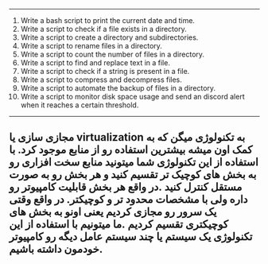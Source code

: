 -------------------------------------------------------------------------------------------------
1. Write a bash script to print the current date and time.
2. Write a script to check if a file exists in a directory.
3. Write a script to create a directory and subdirectories.
4. Write a script to rename files in a directory.
5. Write a script to count the number of files in a directory.
6. Write a script to find and replace text in a file.
7. Write a script to check if a string is present in a file.
8. Write a script to compress and decompress files.
9. Write a script to automate the backup of files in a directory.
10. Write a script to monitor disk space usage and send an discord alert when it reaches a certain threshold.
---------------------------------------------------------------------------------------------------------------------------------------
مجازی سازی یا virtualization به تکنولوژی میگن که به کمک اون میشه بیشترین استفاده رو از منابع موجود کرد. با استفاده از این تکنولوژی شما میتونید منابع سخت افزاری رو به بخش های کوچیک تر تقسیم کنید و هر بخش رو به صورت مستقل کنترل کنید .در واقع هر بخش قابلیت کامپیوتر رو داره ولی با مشخصات محدود تر و کوچیکتر. در واقع وقتی یک سرور رو مجازی کردیم یعنی اونو به بخش های کوچیکتری تقسیم کردیم .ما میتونیم با استفاده از این تکنولوژی یک سیستم یا چند سیستم عامل دیگه رو کامپیوتر خودمون داشته باشیم. 
-------------------------------------------------------------------------------------------------






